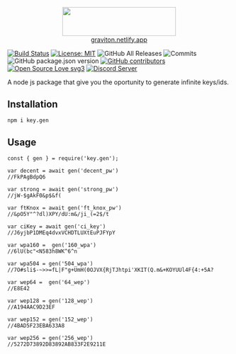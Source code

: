 <p align="center">
	<img align="center" src="https://images-ext-2.discordapp.net/external/xHZQmFJNy-fDmyjVNTE528wQeYbHwWTM_8pVrGGhCZ0/%3Fs%3D280%26v%3D4/https/avatars.githubusercontent.com/u/85367967"  width="256" height="64.5"/>
	<br>
	<a href="https://graviton.netlify.app">graviton.netlify.app</a>
</p>

[![Build Status](https://img.shields.io/endpoint.svg?url=https%3A%2F%2Factions-badge.atrox.dev%2FGraviton-Code-Editor%2FGraviton-App%2Fbadge%3Fref%3Dmaster&style=flat)](https://actions-badge.atrox.dev/Graviton-Code-Editor/Graviton-App/goto?ref=master)
[![License: MIT](https://img.shields.io/badge/License-MIT-blue.svg)](https://github.com/Graviton-Code-Editor/Graviton-App/blob/master/LICENSE.md)
![GitHub All Releases](https://img.shields.io/github/downloads/Graviton-Code-Editor/Graviton-App/total.svg)
![Commits](https://img.shields.io/github/commit-activity/m/Graviton-Code-Editor/Graviton-App)
![GitHub package.json version](https://img.shields.io/github/package-json/v/Graviton-Code-Editor/Graviton-App.svg)
[![GitHub contributors](https://img.shields.io/github/contributors/Graviton-Code-Editor/Graviton-App.svg)](https://GitHub.com/Graviton-Code-Editor/Graviton-App/graphs/contributors/)
[![Open Source Love svg3](https://badges.frapsoft.com/os/v3/open-source.svg?v=103)](https://github.com/Graviton-Code-Editor/Graviton-App/)
[![Discord Server](https://discordapp.com/api/guilds/536130219057086514/widget.png)](https://discord.gg/gg6CTYA)

A node js package that give you the oportunity to generate infinite keys/ids.

## Installation 
    npm i key.gen

## Usage


    const { gen } = require('key.gen');
    
    var decent = await gen('decent_pw')
    //FkPAgBdpQ6

    var strong = await gen('strong_pw')
    //jW-$gAkF0&p$&f(

    var ftKnox = await gen('ft_knox_pw')
    //&pO5Y"^?dl)XPY/dU:m&/ji_(=2$/t

    var ciKey = await gen('ci_key')
    //J6yjbP1DMEq4dvxVCHDTLUXtEuPJFYpY

    var wpa160 =  gen('160_wpa')
    //6lU(bc"<N583h8WK^6^n

    var wpa504 = gen('504_wpa')
    //7O#sli$-~>>=fL|F"g+UmH(0OJVX{RjTJhtpi'XKIT(Q.m&+KOYUUl4F{4:+5A?
    
    var wep64 =  gen('64_wep')
    //E8E42

    var wep128 = gen('128_wep')
    //A194AAC9D23EF
    
    var wep152 = gen('152_wep')
    //4BAD5F23EBA633A8
    
    var wep256 = gen('256_wep')
    //5272D73892D83892AB833F2E9211E
